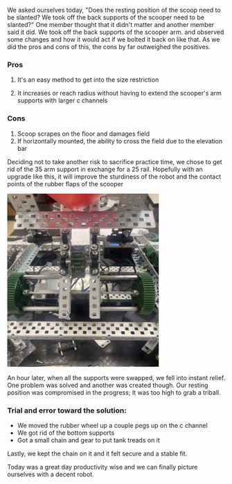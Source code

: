 ﻿We asked ourselves today, "Does the resting position of the scoop need to be slanted? We took off the back supports of the scooper need to be slanted?" One member thought that it didn't matter and another member said it did. We took off the back supports of the scooper arm. and observed some changes and how it would act if we bolted it back on like that. As we did the pros and cons of this, the cons by far outweighed the positives. 

### Pros
1. It's an easy method to get into the size restriction

2. It increases or reach radius without having to extend the scooper's arm supports with larger c channels 

### Cons
1. Scoop scrapes on the floor and damages field
2. If horizontally mounted, the ability to cross the field due to the elevation bar





Deciding not to take another risk to sacrifice practice time, we chose to get rid of the 35 arm support in exchange for a 25 rail. Hopefully with an upgrade like this,  it will improve the sturdiness of the robot and the contact points of the rubber flaps of the scooper

 <img src="media/armbar.jpeg" width="350" height="400">

An hour later, when all the supports were swapped, we fell into instant relief. One problem was solved and another was created though. Our resting position was compromised in the progress; It was too high to grab a triball. 
### Trial and error toward the solution:
* We moved the rubber wheel up a couple pegs up on the c channel
* We got rid of the bottom supports 
* Got a small chain and gear to put tank treads on it

Lastly, we kept the chain on it and it felt secure and a stable fit. 

Today was a great day productivity wise and we can finally picture ourselves with a decent robot.
